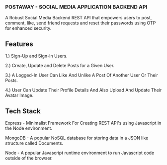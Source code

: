 ### POSTAWAY - SOCIAL MEDIA APPLICATION BACKEND API

A Robust Social Media Backend REST API that empowers users to post, comment, like, send friend requests and reset their passwords using OTP for enhanced security.

## Features

1.) Sign-Up and Sign-In Users.

2.) Create, Update and Delete Posts for a Given User.

3.) A Logged-In User Can Like And Unlike A Post Of Another User Or Their Posts.

4.) User Can Update Their Profile Details And Also Upload And Update Their Avatar Image.

## Tech Stack

Express - Minimalist Framework For Creating REST API's using Javascript in the Node environment.

MongoDB - A popular NoSQL database for storing data in a JSON like structure called Documents.

Node - A popular Javascript runtime environment to run Javascript code outside of the browser.
